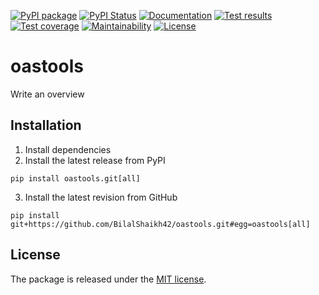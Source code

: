 [![PyPI package](https://img.shields.io/pypi/v/oastools.svg)](https://pypi.python.org/pypi/oastools)
[![PyPI Status](https://img.shields.io/pypi/status/datanator_rest_api.svg)](https://pypi.python.org/pypi/datanator_rest_api)
[![Documentation](https://img.shields.io/badge/docs-latest-brightgreen.svg)]()
[![Test results](https://circleci.com/gh/BilalShaikh42/oastools.svg?style=shield&circle-token=None)](https://circleci.com/gh/BilalShaikh42/oastools)
[![Test coverage](https://codecov.io/gh/bilalshaikh42/oastools/branch/master/graph/badge.svg)](https://codecov.io/gh/bilalshaikh42/oastools)
[![Maintainability](https://api.codeclimate.com/v1/badges/5b7101c87030696e0ef8/maintainability)](https://codeclimate.com/github/bilalshaikh42/OASTools/maintainability)
[![License](https://img.shields.io/github/license/BilalShaikh42/oastools.svg)](LICENSE)

# oastools

Write an overview

## Installation

1. Install dependencies
2. Install the latest release from PyPI

```
pip install oastools.git[all]
```

3. Install the latest revision from GitHub

```
pip install git+https://github.com/BilalShaikh42/oastools.git#egg=oastools[all]
```

## License

The package is released under the [MIT license](LICENSE).
